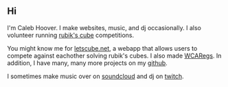 ## Hi
I'm Caleb Hoover. I make websites, music, and dj occasionally. I also volunteer running [rubik's cube](https://worldcubeassociation.org) competitions.

You might know me for [letscube.net](https://letscube.net), a webapp that allows users to compete against eachother solving rubik's cubes. I also made [WCARegs](https://wcaregs.netlify.app/). In addition, I have many, many more projects on my [github](https://github.com/coder13).

I sometimes make music over on [soundcloud](https://soundcloud.com/calode) and dj on [twitch](https://twitch.tv/klebh).